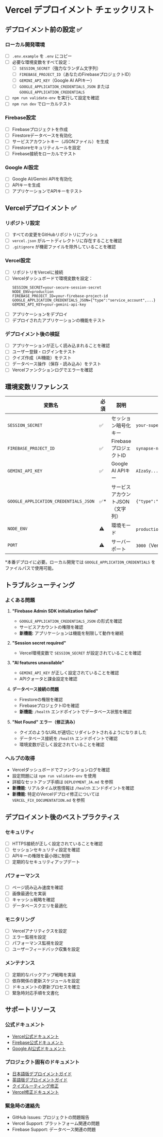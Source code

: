 # Vercel デプロイメント チェックリスト

## デプロイメント前の設定 ✅

### ローカル開発環境
- [ ] `.env.example` を `.env` にコピー
- [ ] 必要な環境変数をすべて設定：
  - [ ] `SESSION_SECRET`（強力なランダム文字列）
  - [ ] `FIREBASE_PROJECT_ID`（あなたのFirebaseプロジェクトID）
  - [ ] `GEMINI_API_KEY`（Google AI APIキー）
  - [ ] `GOOGLE_APPLICATION_CREDENTIALS_JSON` または `GOOGLE_APPLICATION_CREDENTIALS`
- [ ] `npm run validate-env` を実行して設定を確認
- [ ] `npm run dev` でローカルテスト

### Firebase設定
- [ ] Firebaseプロジェクトを作成
- [ ] Firestoreデータベースを有効化
- [ ] サービスアカウントキー（JSONファイル）を生成
- [ ] Firestoreセキュリティルールを設定
- [ ] Firebase接続をローカルでテスト

### Google AI設定
- [ ] Google AI/Gemini APIを有効化
- [ ] APIキーを生成
- [ ] アプリケーションでAPIキーをテスト

## Vercelデプロイメント ✅

### リポジトリ設定
- [ ] すべての変更をGitHubリポジトリにプッシュ
- [ ] `vercel.json` がルートディレクトリに存在することを確認
- [ ] `.gitignore` が機密ファイルを除外していることを確認

### Vercel設定
- [ ] リポジトリをVercelに接続
- [ ] Vercelダッシュボードで環境変数を設定：
  ```
  SESSION_SECRET=your-secure-session-secret
  NODE_ENV=production
  FIREBASE_PROJECT_ID=your-firebase-project-id
  GOOGLE_APPLICATION_CREDENTIALS_JSON={"type":"service_account",...}
  GEMINI_API_KEY=your-gemini-api-key
  ```
- [ ] アプリケーションをデプロイ
- [ ] デプロイされたアプリケーションの機能をテスト

### デプロイメント後の検証
- [ ] アプリケーションが正しく読み込まれることを確認
- [ ] ユーザー登録・ログインをテスト
- [ ] クイズ作成（AI機能）をテスト
- [ ] データベース操作（保存・読み込み）をテスト
- [ ] Vercelファンクションログでエラーを確認

## 環境変数リファレンス

| 変数名 | 必須 | 説明 | 例 |
|--------|------|------|-----|
| `SESSION_SECRET` | ✅ | セッション暗号化キー | `your-super-secret-key-here` |
| `FIREBASE_PROJECT_ID` | ✅ | FirebaseプロジェクトID | `synapse-note-12345` |
| `GEMINI_API_KEY` | ✅ | Google AI APIキー | `AIzaSy...` |
| `GOOGLE_APPLICATION_CREDENTIALS_JSON` | ✅* | サービスアカウントJSON（文字列） | `{"type":"service_account",...}` |
| `NODE_ENV` | ⚠️ | 環境モード | `production`（Vercelで自動設定） |
| `PORT` | ⚠️ | サーバーポート | `3000`（Vercelで自動設定） |

*本番デプロイに必要。ローカル開発では `GOOGLE_APPLICATION_CREDENTIALS` をファイルパスで使用可能。

## トラブルシューティング

### よくある問題
1. **"Firebase Admin SDK initialization failed"**
   - `GOOGLE_APPLICATION_CREDENTIALS_JSON` の形式を確認
   - サービスアカウントの権限を確認
   - **新機能**: アプリケーションは機能を制限して動作を継続

2. **"Session secret required"**
   - Vercel環境変数で `SESSION_SECRET` が設定されていることを確認

3. **"AI features unavailable"**
   - `GEMINI_API_KEY` が正しく設定されていることを確認
   - APIクォータと課金設定を確認

4. **データベース接続の問題**
   - Firestoreの権限を確認
   - FirebaseプロジェクトIDを確認
   - **新機能**: `/health` エンドポイントでデータベース状態を確認

5. **"Not Found" エラー（修正済み）**
   - クイズのようなURLが適切にリダイレクトされるようになりました
   - データベース接続を `/health` エンドポイントで確認
   - 環境変数が正しく設定されていることを確認

### ヘルプの取得
- Vercelダッシュボードでファンクションログを確認
- 設定問題には `npm run validate-env` を使用
- 詳細なセットアップ手順は `DEPLOYMENT_JA.md` を参照
- **新機能**: リアルタイム状態情報は `/health` エンドポイントを確認
- **新機能**: 特定のVercelデプロイ修正については `VERCEL_FIX_DOCUMENTATION.md` を参照

## デプロイメント後のベストプラクティス

### セキュリティ
- [ ] HTTPS接続が正しく設定されていることを確認
- [ ] セッションセキュリティ設定を確認
- [ ] APIキーの権限を最小限に制限
- [ ] 定期的なセキュリティアップデート

### パフォーマンス
- [ ] ページ読み込み速度を確認
- [ ] 画像最適化を実装
- [ ] キャッシュ戦略を確認
- [ ] データベースクエリを最適化

### モニタリング
- [ ] Vercelアナリティクスを設定
- [ ] エラー監視を設定
- [ ] パフォーマンス監視を設定
- [ ] ユーザーフィードバック収集を設定

### メンテナンス
- [ ] 定期的なバックアップ戦略を実装
- [ ] 依存関係の更新スケジュールを設定
- [ ] ドキュメントの更新プロセスを確立
- [ ] 緊急時対応手順を文書化

## サポートリソース

### 公式ドキュメント
- [Vercel公式ドキュメント](https://vercel.com/docs)
- [Firebase公式ドキュメント](https://firebase.google.com/docs)
- [Google AI公式ドキュメント](https://ai.google.dev/)

### プロジェクト固有のドキュメント
- [日本語版デプロイメントガイド](./DEPLOYMENT_JA.md)
- [英語版デプロイメントガイド](./DEPLOYMENT.md)
- [クイズルーティング修正](./QUIZ_ROUTING_FIX.md)
- [Vercel修正ドキュメント](./VERCEL_FIX_DOCUMENTATION.md)

### 緊急時の連絡先
- GitHub Issues: プロジェクトの問題報告
- Vercel Support: プラットフォーム関連の問題
- Firebase Support: データベース関連の問題